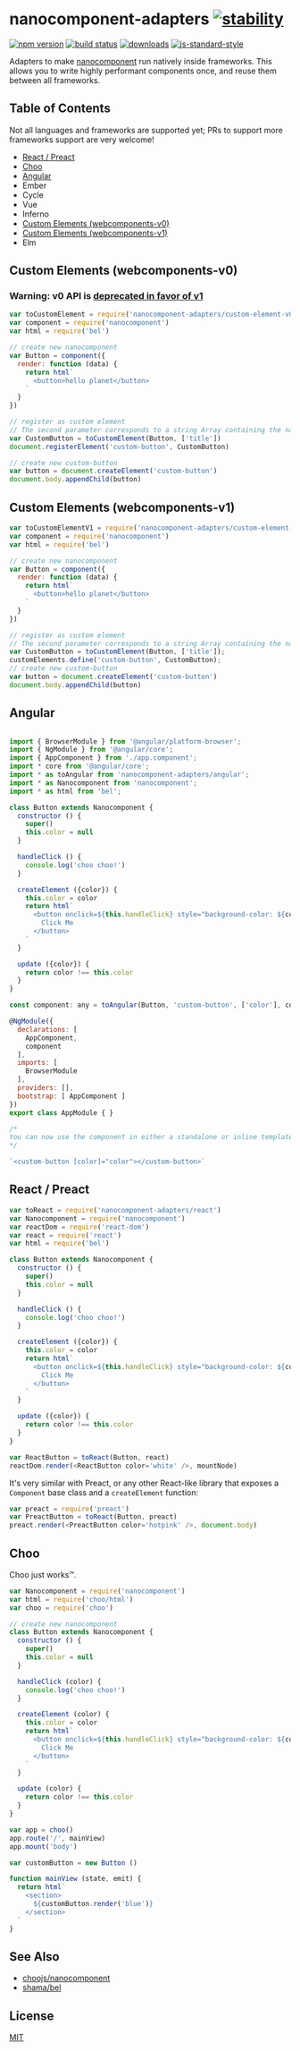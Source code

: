 # nanocomponent-adapters [![stability][0]][1]
[![npm version][2]][3] [![build status][4]][5]
[![downloads][8]][9] [![js-standard-style][10]][11]

Adapters to make [nanocomponent][nc] run natively inside frameworks. This
allows you to write highly performant components once, and reuse them between
all frameworks.

## Table of Contents
Not all languages and frameworks are supported yet; PRs to support more
frameworks support are very welcome!
- [React / Preact](#react-preact)
- [Choo](#choo)
- [Angular](#angular)
- Ember
- Cycle
- Vue
- Inferno
- [Custom Elements (webcomponents-v0)](#custom-elements-webcomponents-v0)
- [Custom Elements (webcomponents-v1)](#custom-elements-webcomponents-v1)
- Elm

## Custom Elements (webcomponents-v0)
### Warning: v0 API is [deprecated in favor of v1](https://developers.google.com/web/fundamentals/getting-started/primers/customelements)
```js
var toCustomElement = require('nanocomponent-adapters/custom-element-v0')
var component = require('nanocomponent')
var html = require('bel')

// create new nanocomponent
var Button = component({
  render: function (data) {
    return html`
      <button>hello planet</button>
    `
  }
})

// register as custom element
// The second parameter corresponds to a string Array containing the names of the attributes you'd like to observe and react to changes.
var CustomButton = toCustomElement(Button, ['title'])
document.registerElement('custom-button', CustomButton)

// create new custom-button
var button = document.createElement('custom-button')
document.body.appendChild(button)
```

## Custom Elements (webcomponents-v1)
```js
var toCustomElementV1 = require('nanocomponent-adapters/custom-element-v1')
var component = require('nanocomponent')
var html = require('bel')

// create new nanocomponent
var Button = component({
  render: function (data) {
    return html`
      <button>hello planet</button>
    `
  }
})

// register as custom element
// The second parameter corresponds to a string Array containing the names of the attributes you'd like to observe and react to changes.
var CustomButton = toCustomElement(Button, ['title']);
customElements.define('custom-button', CustomButton);
// create new custom-button
var button = document.createElement('custom-button')
document.body.appendChild(button)
```

## Angular

```js

import { BrowserModule } from '@angular/platform-browser';
import { NgModule } from '@angular/core';
import { AppComponent } from './app.component';
import * core from '@angular/core';
import * as toAngular from 'nanocomponent-adapters/angular';
import * as Nanocomponent from 'nanocomponent';
import * as html from 'bel';

class Button extends Nanocomponent {
  constructor () {
    super()
    this.color = null
  }

  handleClick () {
    console.log('choo choo!')
  }

  createElement ({color}) {
    this.color = color
    return html`
      <button onclick=${this.handleClick} style="background-color: ${color}">
        Click Me
      </button>
    `
  }

  update ({color}) {
    return color !== this.color
  }
}

const component: any = toAngular(Button, 'custom-button', ['color'], core);

@NgModule({
  declarations: [
    AppComponent,
    component
  ],
  imports: [
    BrowserModule
  ],
  providers: [],
  bootstrap: [ AppComponent ]
})
export class AppModule { }

/*
You can now use the component in either a standalone or inline template
*/

`<custom-button [color]="color"></custom-button>`
```
<a name="preact"></a>
<a name="react"></a>
## React / Preact

```js
var toReact = require('nanocomponent-adapters/react')
var Nanocomponent = require('nanocomponent')
var reactDom = require('react-dom')
var react = require('react')
var html = require('bel')

class Button extends Nanocomponent {
  constructor () {
    super()
    this.color = null
  }

  handleClick () {
    console.log('choo choo!')
  }

  createElement ({color}) {
    this.color = color
    return html`
      <button onclick=${this.handleClick} style="background-color: ${color}">
        Click Me
      </button>
    `
  }

  update ({color}) {
    return color !== this.color
  }
}

var ReactButton = toReact(Button, react)
reactDom.render(<ReactButton color='white' />, mountNode)
```

It's very similar with Preact, or any other React-like library that exposes a
`Component` base class and a `createElement` function:

```js
var preact = require('preact')
var PreactButton = toReact(Button, preact)
preact.render(<PreactButton color='hotpink' />, document.body)
```

## Choo

Choo just works™.

```js
var Nanocomponent = require('nanocomponent')
var html = require('choo/html')
var choo = require('choo')

// create new nanocomponent
class Button extends Nanocomponent {
  constructor () {
    super()
    this.color = null
  }

  handleClick (color) {
    console.log('choo choo!')
  }

  createElement (color) {
    this.color = color
    return html`
      <button onclick=${this.handleClick} style="background-color: ${color}">
        Click Me
      </button>
    `
  }

  update (color) {
    return color !== this.color
  }
}

var app = choo()
app.route('/', mainView)
app.mount('body')

var customButton = new Button ()

function mainView (state, emit) {
  return html`
    <section>
      ${customButton.render('blue')}
    </section>
  `
}
```

## See Also
- [choojs/nanocomponent][nc]
- [shama/bel](https://github.com/shama/bel)

## License
[MIT](https://tldrlegal.com/license/mit-license)

[0]: https://img.shields.io/badge/stability-experimental-orange.svg?style=flat-square
[1]: https://nodejs.org/api/documentation.html#documentation_stability_index
[2]: https://img.shields.io/npm/v/nanocomponent-adapters.svg?style=flat-square
[3]: https://npmjs.org/package/nanocomponent-adapters
[4]: https://img.shields.io/travis/choojs/nanocomponent-adapters/master.svg?style=flat-square
[5]: https://travis-ci.org/choojs/nanocomponent-adapters
[8]: http://img.shields.io/npm/dm/nanocomponent-adapters.svg?style=flat-square
[9]: https://npmjs.org/package/nanocomponent-adapters
[10]: https://img.shields.io/badge/code%20style-standard-brightgreen.svg?style=flat-square
[11]: https://github.com/feross/standard
[nc]: https://github.com/choojs/nanocomponent
